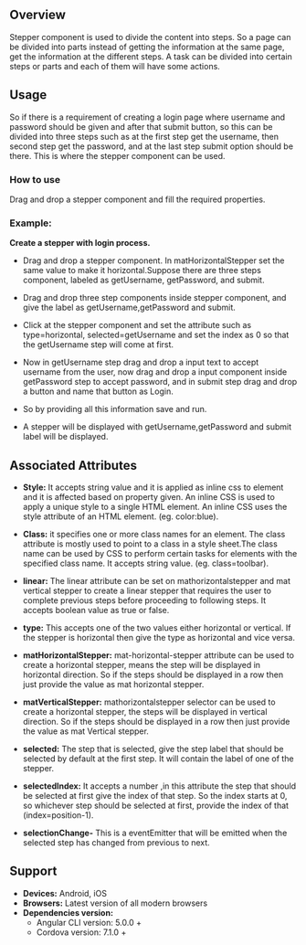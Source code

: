 ## Overview 
Stepper component is used to divide the content into steps. So a page can be divided into parts instead of getting the information at the same page, get the information at the different steps.
A task can be divided into certain steps  or parts and each of them will have some actions.

## Usage
So if there is a requirement of creating a login page where username and password should be given and after that submit button, so this can be divided into three steps such as at the first step get the username, then second step get the password, and at the last step submit option should be there. This is where the stepper component can be used.




### How to use
Drag and drop a stepper component and fill the required properties.

### Example:
**Create a stepper with login process.** 
- Drag and drop a stepper component. In matHorizontalStepper set the same value to make it horizontal.Suppose there are three steps component, labeled as getUsername, getPassword, and submit.
- Drag and drop three step components inside stepper component, and give the label as getUsername,getPassword and submit.

- Click at the stepper component and set the attribute such as type=horizontal, selected=getUsername  and set the index as 0 so that the getUsername step will come at first.
- Now in getUsername step drag and drop a input text to accept username from the user, now drag and drop a input component inside getPassword step to accept password, and in submit step drag and drop a button and name that button as Login.
- So by providing all this information save and run.
- A stepper will be displayed with getUsername,getPassword and submit label will be displayed. 



  

## Associated Attributes 
- **Style:** It accepts string value and it is applied as inline css to element and it is affected based on property given. An inline CSS is used to apply a unique style to a single HTML element. An inline CSS uses the style attribute of an HTML element.
(eg. color:blue).

- **Class:** it specifies one or more class names for an element. The class attribute is mostly used to point to a class in a style sheet.The class name can be used by CSS to perform certain tasks for elements with the specified class name. It accepts string value. (eg. class=toolbar).


- **linear:** The linear attribute can be set on mathorizontalstepper and mat vertical stepper to create a linear stepper that requires the user to complete previous steps before proceeding to following steps. It accepts boolean value as true or false.

- **type:** This accepts one of the two values either horizontal or vertical. If the stepper is horizontal then give the type as horizontal and vice versa. 


- **matHorizontalStepper:** mat-horizontal-stepper attribute can be used to create a horizontal stepper, means the step will be displayed in horizontal direction. So if the steps should be displayed in a row then just provide the value as mat horizontal stepper.                   

- **matVerticalStepper:** mathorizontalstepper selector can be used to create a horizontal stepper, the steps will be displayed in vertical direction. So if the steps should be displayed in a row then just provide the value  as mat Vertical stepper. 

- **selected:** The step that is selected, give the step label that should be selected by default at the first step. It will contain the  label of one of the stepper.

- **selectedIndex:** It accepts a number ,in this attribute the step that should be selected at first give the index of that step. So the index starts at 0, so whichever step should be selected at first, provide the index of that (index=position-1). 

- **selectionChange-** This is a eventEmitter that will be emitted when the selected step has changed from previous to next.




## Support
- **Devices:** Android, iOS
- **Browsers:**  Latest version of all modern browsers
- **Dependencies version:** 
    - Angular CLI version: 5.0.0 + 
    - Cordova version: 7.1.0 + 









